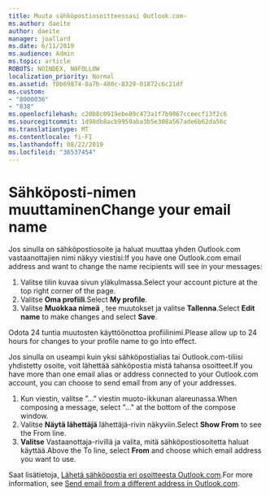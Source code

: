 ```yaml
---
title: Muuta sähköpostiosoitteessasi Outlook.com-
ms.author: daeite
author: daeite
manager: joallard
ms.date: 6/11/2019
ms.audience: Admin
ms.topic: article
ROBOTS: NOINDEX, NOFOLLOW
localization_priority: Normal
ms.assetid: f0b69874-8a7b-480c-8329-01872c6c21df
ms.custom:
- "8000036"
- "838"
ms.openlocfilehash: c20b8c0919ebe89c473a1f7b9067cceecf13f2c6
ms.sourcegitcommit: 1d98db8acb9959aba3b5e308a567ade6b62da56c
ms.translationtype: MT
ms.contentlocale: fi-FI
ms.lasthandoff: 08/22/2019
ms.locfileid: "36537454"
---
```

# <a name="change-your-email-name"></a><span data-ttu-id="47b21-102">Sähköposti-nimen muuttaminen</span><span class="sxs-lookup"><span data-stu-id="47b21-102">Change your email name</span></span>

<span data-ttu-id="47b21-103">Jos sinulla on sähköpostiosoite ja haluat muuttaa yhden Outlook.com vastaanottajien nimi näkyy viestisi:</span><span class="sxs-lookup"><span data-stu-id="47b21-103">If you have one Outlook.com email address and want to change the name recipients will see in your messages:</span></span>
  
1. <span data-ttu-id="47b21-104">Valitse tilin kuvaa sivun yläkulmassa.</span><span class="sxs-lookup"><span data-stu-id="47b21-104">Select your account picture at the top right corner of the page.</span></span>
2. <span data-ttu-id="47b21-105">Valitse **Oma profiili**.</span><span class="sxs-lookup"><span data-stu-id="47b21-105">Select **My profile**.</span></span>
3. <span data-ttu-id="47b21-106">Valitse **Muokkaa nimeä** , tee muutokset ja valitse **Tallenna**.</span><span class="sxs-lookup"><span data-stu-id="47b21-106">Select **Edit name** to make changes and select **Save**.</span></span>

<span data-ttu-id="47b21-107">Odota 24 tuntia muutosten käyttöönottoa profiilinimi.</span><span class="sxs-lookup"><span data-stu-id="47b21-107">Please allow up to 24 hours for changes to your profile name to go into effect.</span></span>
  
<span data-ttu-id="47b21-108">Jos sinulla on useampi kuin yksi sähköpostialias tai Outlook.com-tiliisi yhdistetty osoite, voit lähettää sähköpostia mistä tahansa osoitteet.</span><span class="sxs-lookup"><span data-stu-id="47b21-108">If you have more than one email alias or address connected to your Outlook.com account, you can choose to send email from any of your addresses.</span></span>
  
1. <span data-ttu-id="47b21-109">Kun viestin, valitse ”...” viestin muoto-ikkunan alareunassa.</span><span class="sxs-lookup"><span data-stu-id="47b21-109">When composing a message, select "..." at the bottom of the compose window.</span></span>
1. <span data-ttu-id="47b21-110">Valitse **Näytä lähettäjä** lähettäjä-rivin näkyviin.</span><span class="sxs-lookup"><span data-stu-id="47b21-110">Select **Show From** to see the From line.</span></span>
1. <span data-ttu-id="47b21-111">**Valitse** Vastaanottaja-rivillä ja valita, mitä sähköpostiosoitetta haluat käyttää.</span><span class="sxs-lookup"><span data-stu-id="47b21-111">Above the To line, select **From** and choose which email address you want to use.</span></span>

<span data-ttu-id="47b21-112">Saat lisätietoja, [Lähetä sähköpostia eri osoitteesta Outlook.com](https://support.office.com/article/ccba89cb-141c-4a36-8c56-6d16a8556d2e?wt.mc_id=Office_Outlook_com_Alchemy).</span><span class="sxs-lookup"><span data-stu-id="47b21-112">For more information, see [Send email from a different address in Outlook.com](https://support.office.com/article/ccba89cb-141c-4a36-8c56-6d16a8556d2e?wt.mc_id=Office_Outlook_com_Alchemy).</span></span>